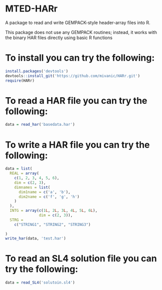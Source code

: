 # MTED-HARr
A package to read and write GEMPACK-style header-array files into R. 

This package does not use any GEMPACK routines; instead, it works with the binary HAR files directly using basic R functions 

# To install you can try the following: 
```R
install.packages('devtools')
devtools::install_git('https://github.com/mivanic/HARr.git')
require(HARr)
```
# To read a HAR file you can try the following: 
```R
data = read_har('basedata.har')
```

# To write a HAR file you can try the following: 
```R
data = list(
  REAL = array(
    c(1, 2, 3, 4, 5, 6),
    dim = c(2, 3),
    dimnames = list(
      dim1name = c('a', 'b'),
      dim2name = c('f', 'g', 'h')
    )
  ),
  INTG = array(c(1L, 2L, 3L, 4L, 5L, 6L),
               dim = c(2, 3)),
  STRG =
    c("STRING1", "STRING2", "STRING3")
  
)
write_har(data, 'test.har')
```
# To read an SL4 solution file you can try the following: 
```R
data = read_SL4('solutoin.sl4')
```

